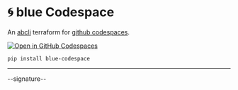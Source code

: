 # 🌀 blue Codespace

An [abcli](https://github.com/kamangir/awesome-bash-cli) terraform for [github codespaces](https://github.com/features/codespaces).

[![Open in GitHub Codespaces](https://github.com/codespaces/badge.svg)](https://codespaces.new/kamangir/blue-codespace?quickstart=1)


```bash
pip install blue-codespace
```

---

--signature--